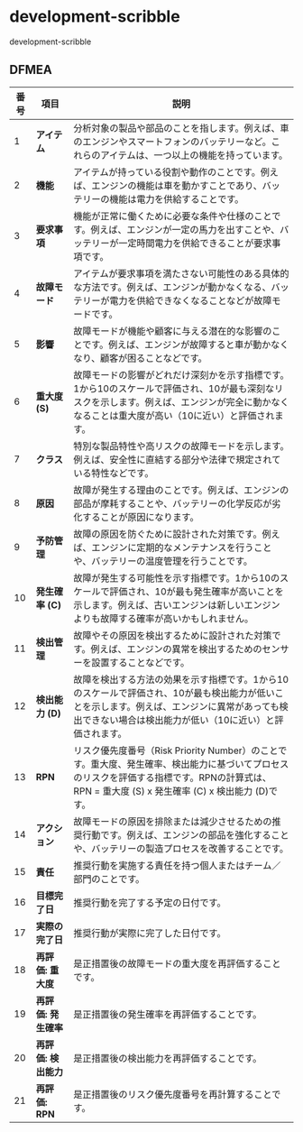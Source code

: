 # development-scribble
development-scribble

## DFMEA
| 番号 | 項目 | 説明 |
|------|------|------|
| 1 | **アイテム** | 分析対象の製品や部品のことを指します。例えば、車のエンジンやスマートフォンのバッテリーなど。これらのアイテムは、一つ以上の機能を持っています。 |
| 2 | **機能** | アイテムが持っている役割や動作のことです。例えば、エンジンの機能は車を動かすことであり、バッテリーの機能は電力を供給することです。 |
| 3 | **要求事項** | 機能が正常に働くために必要な条件や仕様のことです。例えば、エンジンが一定の馬力を出すことや、バッテリーが一定時間電力を供給できることが要求事項です。 |
| 4 | **故障モード** | アイテムが要求事項を満たさない可能性のある具体的な方法です。例えば、エンジンが動かなくなる、バッテリーが電力を供給できなくなることなどが故障モードです。 |
| 5 | **影響** | 故障モードが機能や顧客に与える潜在的な影響のことです。例えば、エンジンが故障すると車が動かなくなり、顧客が困ることなどです。 |
| 6 | **重大度 (S)** | 故障モードの影響がどれだけ深刻かを示す指標です。1から10のスケールで評価され、10が最も深刻なリスクを示します。例えば、エンジンが完全に動かなくなることは重大度が高い（10に近い）と評価されます。 |
| 7 | **クラス** | 特別な製品特性や高リスクの故障モードを示します。例えば、安全性に直結する部分や法律で規定されている特性などです。 |
| 8 | **原因** | 故障が発生する理由のことです。例えば、エンジンの部品が摩耗することや、バッテリーの化学反応が劣化することが原因になります。 |
| 9 | **予防管理** | 故障の原因を防ぐために設計された対策です。例えば、エンジンに定期的なメンテナンスを行うことや、バッテリーの温度管理を行うことです。 |
| 10 | **発生確率 (C)** | 故障が発生する可能性を示す指標です。1から10のスケールで評価され、10が最も発生確率が高いことを示します。例えば、古いエンジンは新しいエンジンよりも故障する確率が高いかもしれません。 |
| 11 | **検出管理** | 故障やその原因を検出するために設計された対策です。例えば、エンジンの異常を検出するためのセンサーを設置することなどです。 |
| 12 | **検出能力 (D)** | 故障を検出する方法の効果を示す指標です。1から10のスケールで評価され、10が最も検出能力が低いことを示します。例えば、エンジンに異常があっても検出できない場合は検出能力が低い（10に近い）と評価されます。 |
| 13 | **RPN** | リスク優先度番号（Risk Priority Number）のことです。重大度、発生確率、検出能力に基づいてプロセスのリスクを評価する指標です。RPNの計算式は、RPN = 重大度 (S) x 発生確率 (C) x 検出能力 (D)です。 |
| 14 | **アクション** | 故障モードの原因を排除または減少させるための推奨行動です。例えば、エンジンの部品を強化することや、バッテリーの製造プロセスを改善することです。 |
| 15 | **責任** | 推奨行動を実施する責任を持つ個人またはチーム／部門のことです。 |
| 16 | **目標完了日** | 推奨行動を完了する予定の日付です。 |
| 17 | **実際の完了日** | 推奨行動が実際に完了した日付です。 |
| 18 | **再評価: 重大度** | 是正措置後の故障モードの重大度を再評価することです。 |
| 19 | **再評価: 発生確率** | 是正措置後の発生確率を再評価することです。 |
| 20 | **再評価: 検出能力** | 是正措置後の検出能力を再評価することです。 |
| 21 | **再評価: RPN** | 是正措置後のリスク優先度番号を再計算することです。 |

